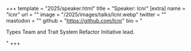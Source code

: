 +++
template = "2025/speaker.html"
title = "Speaker: lcnr"
[extra]
  name = "lcnr"
  url = ""
  image = "/2025/images/talks/lcnr.webp"
  twitter = ""
  mastodon = ""
  github = "https://github.com/lcnr"
  bio = "<p>Types Team and Trait System Refactor Initiative lead.</p>"
+++
